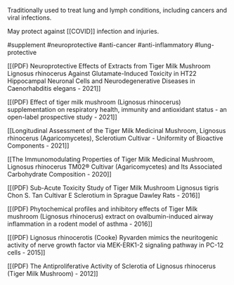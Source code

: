 
Traditionally used to treat lung and lymph conditions, including cancers and viral infections.

May protect against [[COVID]] infection and injuries.

#supplement #neuroprotective #anti-cancer #anti-inflammatory #lung-protective 

[[(PDF) Neuroprotective Effects of Extracts from Tiger Milk Mushroom Lignosus rhinocerus Against Glutamate-Induced Toxicity in HT22 Hippocampal Neuronal Cells and Neurodegenerative Diseases in Caenorhabditis elegans - 2021]]

[[(PDF) Effect of tiger milk mushroom (Lignosus rhinocerus) supplementation on respiratory health, immunity and antioxidant status - an open-label prospective study - 2021]]

[[Longitudinal Assessment of the Tiger Milk Medicinal Mushroom, Lignosus rhinocerus (Agaricomycetes), Sclerotium Cultivar - Uniformity of Bioactive Components  - 2021]]

[[The Immunomodulating Properties of Tiger Milk Medicinal Mushroom, Lignosus rhinocerus TM02® Cultivar (Agaricomycetes) and Its Associated Carbohydrate Composition - 2020]]

[[(PDF) Sub-Acute Toxicity Study of Tiger Milk Mushroom Lignosus tigris Chon S. Tan Cultivar E Sclerotium in Sprague Dawley Rats - 2016]]

[[(PDF) Phytochemical profiles and inhibitory effects of Tiger Milk mushroom (Lignosus rhinocerus) extract on ovalbumin-induced airway inflammation in a rodent model of asthma - 2016]]

[[(PDF) Lignosus rhinocerotis (Cooke) Ryvarden mimics the neuritogenic activity of nerve growth factor via MEK-ERK1-2 signaling pathway in PC-12 cells - 2015]]

[[(PDF) The Antiproliferative Activity of Sclerotia of Lignosus rhinocerus (Tiger Milk Mushroom) - 2012]]
